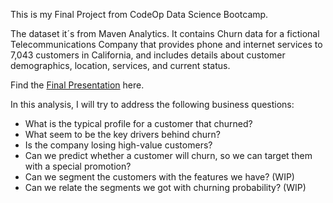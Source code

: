 This is my Final Project from CodeOp Data Science Bootcamp.

The dataset it´s from Maven Analytics. It contains Churn data for a fictional Telecommunications Company 
that provides phone and internet services to 7,043 customers in California, 
and includes details about customer demographics, location, services, and current status.

Find the [Final Presentation](https://docs.google.com/presentation/d/18SMTDCLt2RJJJDQwqneRUjxlpapuwqdehKqBPaOEA0E/edit#slide=id.p) here.

In this analysis, I will try to address the following business questions:

* What is the typical profile for a customer that churned?
* What seem to be the key drivers behind churn?
* Is the company losing high-value customers? 
* Can we predict whether a customer will churn, so we can target them with a special promotion?
* Can we segment the customers with the features we have? (WIP)
* Can we relate the segments we got with churning probability? (WIP)
